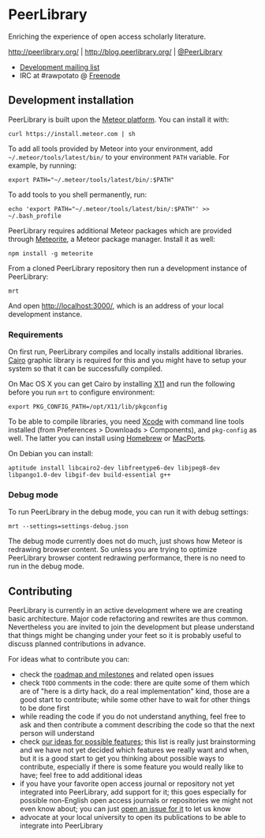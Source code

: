 PeerLibrary
===========

Enriching the experience of open access scholarly literature.

http://peerlibrary.org/ | http://blog.peerlibrary.org/ | [@PeerLibrary](https://twitter.com/PeerLibrary)

* [Development mailing list](http://lists.peerlibrary.org/lists/info/dev)
* IRC at #rawpotato @ [Freenode](http://freenode.net/)

Development installation
------------------------

PeerLibrary is built upon the [Meteor platform](http://www.meteor.com/). You can install it with:

    curl https://install.meteor.com | sh

To add all tools provided by Meteor into your environment, add `~/.meteor/tools/latest/bin/` to your
environment `PATH` variable. For example, by running:

    export PATH="~/.meteor/tools/latest/bin/:$PATH"

To add tools to you shell permanently, run:

    echo 'export PATH="~/.meteor/tools/latest/bin/:$PATH"' >> ~/.bash_profile

PeerLibrary requires additional Meteor packages which are provided through
[Meteorite](http://oortcloud.github.com/meteorite/), a Meteor package manager.
Install it as well:

    npm install -g meteorite

From a cloned PeerLibrary repository then run a development instance of PeerLibrary:

    mrt

And open [http://localhost:3000/](http://localhost:3000/), which is an address of
your local development instance.

### Requirements ###

On first run, PeerLibrary compiles and locally installs additional libraries.
[Cairo](http://cairographics.org/) graphic library is required for this and you
might have to setup your system so that it can be successfully compiled.

On Mac OS X you can get Cairo by installing [X11](http://xquartz.macosforge.org/) and
run the following before you run `mrt` to configure environment:

    export PKG_CONFIG_PATH=/opt/X11/lib/pkgconfig

To be able to compile libraries, you need [Xcode](https://developer.apple.com/xcode/)
with command line tools installed (from Preferences > Downloads > Components),
and `pkg-config` as well. The latter you can install using [Homebrew](http://brew.sh/)
or [MacPorts](https://www.macports.org/).

On Debian you can install:

    aptitude install libcairo2-dev libfreetype6-dev libjpeg8-dev libpango1.0-dev libgif-dev build-essential g++

### Debug mode ###

To run PeerLibrary in the debug mode, you can run it with debug settings:

    mrt --settings=settings-debug.json

The debug mode currently does not do much, just shows how Meteor is redrawing browser content. So unless
you are trying to optimize PeerLibrary browser content redrawing performance, there is no need to run in
the debug mode.

Contributing
------------

PeerLibrary is currently in an active development where we are creating
basic architecture. Major code refactoring and rewrites are thus common.
Nevertheless you are invited to join the development but please understand
that things might be changing under your feet so it is probably useful to
discuss planned contributions in advance.

For ideas what to contribute you can:
* check the [roadmap and milestones](https://github.com/peerlibrary/peerlibrary/issues/milestones)
  and related open issues
* check `TODO` comments in the code: there are quite some of them which are of "here is a
  dirty hack, do a real implementation" kind, those are a good start to contribute;
  while some other have to wait for other things to be done first
* while reading the code if you do not understand anything, feel free to ask and then
  contribute a comment describing the code so that the next person will understand
* check [our ideas for possible features](https://github.com/peerlibrary/peerlibrary/wiki/Features);
  this list is really just brainstorming and we have not yet decided which features we
  really want and when, but it is a good start to get you thinking about possible ways
  to contribute, especially if there is some feature you would really like to have;
  feel free to add additional ideas
* if you have your favorite open access journal or repository not yet integrated into
  PeerLibrary, add support for it; this goes especially for possible non-English open
  access journals or repositories we might not even know about; you can just
  [open an issue for it](https://github.com/peerlibrary/peerlibrary/issues/new) to let
  us know
* advocate at your local university to open its publications to be able to integrate
  into PeerLibrary

